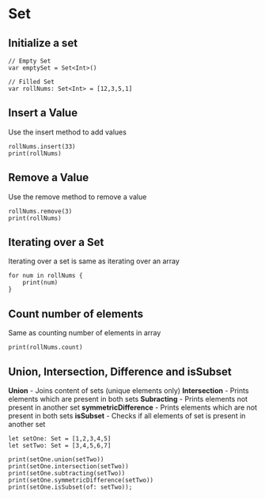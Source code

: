 # Set
## Initialize a set
```
// Empty Set
var emptySet = Set<Int>()

// Filled Set
var rollNums: Set<Int> = [12,3,5,1]
```

## Insert a Value
Use the insert method to add values
```
rollNums.insert(33)
print(rollNums)
```

## Remove a Value
Use the remove method to remove a value
```
rollNums.remove(3)
print(rollNums)
```

## Iterating over a Set
Iterating over a set is same as iterating over an array
```
for num in rollNums {
    print(num)
}
```

## Count number of elements
Same as counting number of elements in array
```
print(rollNums.count)
```

## Union, Intersection, Difference and isSubset
**Union** - Joins content of sets (unique elements only)
**Intersection** - Prints elements which are present in both sets
**Subracting** - Prints elements not present in another set
**symmetricDifference** - Prints elements which are not present in both sets
**isSubset** - Checks if all elements of set is present in another set
```
let setOne: Set = [1,2,3,4,5]
let setTwo: Set = [3,4,5,6,7]

print(setOne.union(setTwo))
print(setOne.intersection(setTwo))
print(setOne.subtracting(setTwo))
print(setOne.symmetricDifference(setTwo))
print(setOne.isSubset(of: setTwo));
```